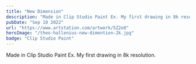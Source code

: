 ```yaml
---
title: "New Dimension"
description: "Made in Clip Studio Paint Ex. My first drawing in 8k resolution."
pubDate: "Sep 10 2022"
url: "https://www.artstation.com/artwork/5Z2o8"
heroImage: "/theo-hallenius-new-dimention-2k.jpg"
badge: "Clip Studio Paint"
---
```


Made in Clip Studio Paint Ex. My first drawing in 8k resolution.